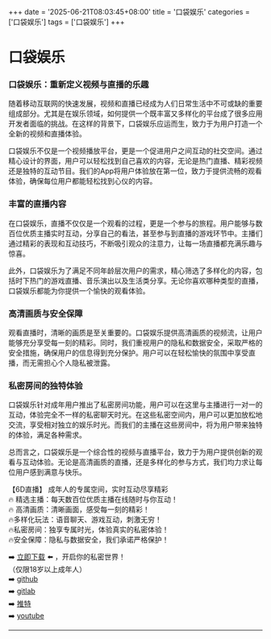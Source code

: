 +++
date = '2025-06-21T08:03:45+08:00'
title = '口袋娱乐'
categories = ['口袋娱乐']
tags = ['口袋娱乐']
+++

# 口袋娱乐

### 口袋娱乐：重新定义视频与直播的乐趣

随着移动互联网的快速发展，视频和直播已经成为人们日常生活中不可或缺的重要组成部分。尤其是在娱乐领域，如何提供一个既丰富又多样化的平台成了很多应用开发者面临的挑战。在这样的背景下，口袋娱乐应运而生，致力于为用户打造一个全新的视频和直播体验。

口袋娱乐不仅是一个视频播放平台，更是一个促进用户之间互动的社交空间。通过精心设计的界面，用户可以轻松找到自己喜欢的内容，无论是热门直播、精彩视频还是独特的互动节目。我们的App将用户体验放在第一位，致力于提供流畅的观看体验，确保每位用户都能轻松找到心仪的内容。

### 丰富的直播内容

在口袋娱乐，直播不仅仅是一个观看的过程，更是一个参与的旅程。用户能够与数百位优质主播实时互动，分享自己的看法，甚至参与到直播的游戏环节中。主播们通过精彩的表现和互动技巧，不断吸引观众的注意力，让每一场直播都充满乐趣与惊喜。

此外，口袋娱乐为了满足不同年龄层次用户的需求，精心筛选了多样化的内容，包括时下热门的游戏直播、音乐演出以及生活类分享。无论你喜欢哪种类型的直播，口袋娱乐都能为你提供一个愉快的观看体验。

### 高清画质与安全保障

观看直播时，清晰的画质是至关重要的。口袋娱乐提供高清画质的视频流，让用户能够充分享受每一刻的精彩。同时，我们重视用户的隐私和数据安全，采取严格的安全措施，确保用户的信息得到充分保护。用户可以在轻松愉快的氛围中享受直播，而无需担心个人隐私被泄露。

### 私密房间的独特体验

口袋娱乐针对成年用户推出了私密房间功能，用户可以在这里与主播进行一对一的互动，体验完全不一样的私密聊天时光。在这些私密空间内，用户可以更加放松地交流，享受相对独立的娱乐时光。而我们的主播在这些房间中，将为用户带来独特的体验，满足各种需求。

总而言之，口袋娱乐是一个综合性的视频与直播平台，致力于为用户提供创新的观看与互动体验。无论是高清画质的直播，还是多样化的参与方式，我们均力求让每位用户感到满意与快乐。

【6D直播】
成年人的专属空间，实时互动尽享精彩  
🔥 精选主播：每天数百位优质主播在线随时与你互动！  
🔥 高清画质：清晰画面，感受每一刻的精彩！  
🔥多样化玩法：语音聊天、游戏互动，刺激无穷！  
🔥私密房间：独享专属时光，体验真实的私密体验！  
🔥安全保障：隐私与数据安全，我们承诺严格保护！  

➡️ [立即下载](https://down123.s3.ap-east-1.amazonaws.com/down/down.html?channelCode=blog) ⬅️ ，开启你的私密世界！  
（仅限18岁以上成年人）  
➡️ [github](https://aldult-live.github.io/)  
➡️ [gitlab](https://seo-09598d.gitlab.io/)  
➡️ [推特](https://x.com/wegame33)  
➡️ [youtube](https://www.youtube.com/@6Dlive)  

---
